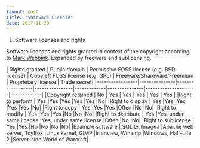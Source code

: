```yaml
---
layout: post
title: "Software License"
date: 2017-11-20
---
```

1. Software licenses and rights

Software licenses and rights granted in context of the copyright according to [Mark Webbink](https://wayback.archive.org/web/20140122163130/http://www.redhat.com/f/summitfiles/presentation/May31/Open%20Source%20Dynamics/Troan_OpenSourceProprietyPersp.pdf). 
Expanded by freeware and sublicensing.

| Rights granted	| Public domain	| Permissive FOSS license (e.g. BSD license) |	Copyleft FOSS license (e.g. GPL) | Freeware/Shareware/Freemium | Proprietary license |	Trade secret|
|-----------------|---------------|------------------|----------------|-------------|---------------|---------------------|-------------|
|Copyright retained	| No |	Yes |	Yes |	Yes |	Yes | Yes |
|Right to perform	| Yes	|Yes	|Yes	|Yes	|Yes	|No|
|Right to display	| Yes	|Yes	|Yes	|Yes	|Yes	|No|
|Right to copy	| Yes	  |Yes	|Yes	|Often	|No	|No|
|Right to modify	| Yes	|Yes	|Yes	|No	|No	|No|
|Right to distribute |	Yes	|Yes, under same license	|Yes, under same license	|Often	|No	|No|
|Right to sublicense |	Yes	|Yes	|No	|No	|No	|No|
|Example software	| SQLite, ImageJ	|Apache web server, ToyBox	|Linux kernel, GIMP	|Irfanview, Winamp	|Windows, Half-Life 2	|Server-side World of Warcraft|

